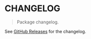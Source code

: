 # CHANGELOG

> Package changelog.

See [GitHub Releases](https://github.com/stdlib-js/stats-base-dmeanors/releases) for the changelog.